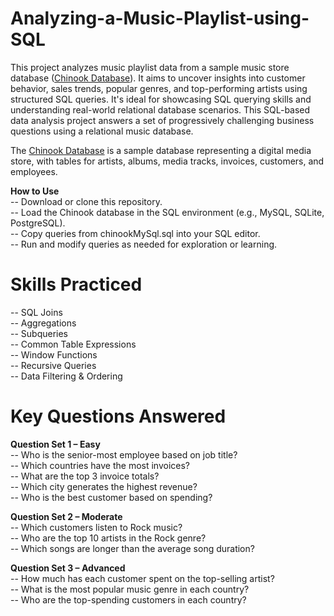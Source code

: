 # Analyzing-a-Music-Playlist-using-SQL
This project analyzes music playlist data from a sample music store database (<a href="https://github.com/lerocha/chinook-database" target="_blank">Chinook Database</a>). It aims to uncover insights into customer behavior, sales trends, popular genres, and top-performing artists using structured SQL queries. It's ideal for showcasing SQL querying skills and understanding real-world relational database scenarios.  This SQL-based data analysis project answers a set of progressively challenging business questions using a relational music database.

The <a href="https://github.com/lerocha/chinook-database" target="_blank">Chinook Database</a> is a sample database representing a digital media store, with tables for artists, albums, media tracks, invoices, customers, and employees.
<br>

**How to Use**
<br>
-- Download or clone this repository.
<br>
-- Load the Chinook database in the SQL environment (e.g., MySQL, SQLite, PostgreSQL).
<br>
-- Copy queries from chinookMySql.sql into your SQL editor.
<br>
-- Run and modify queries as needed for exploration or learning.
<br>
# Skills Practiced
-- SQL Joins
<br>
-- Aggregations
<br>
-- Subqueries
<br>
-- Common Table Expressions
<br>
-- Window Functions
<br>
-- Recursive Queries
<br>
-- Data Filtering & Ordering
<br>

# Key Questions Answered
**Question Set 1 – Easy**
<br>
-- Who is the senior-most employee based on job title?
<br>
-- Which countries have the most invoices?
<br>
-- What are the top 3 invoice totals?
<br>
-- Which city generates the highest revenue?
<br>
-- Who is the best customer based on spending?
<br>

**Question Set 2 – Moderate**
<br>
-- Which customers listen to Rock music?
<br>
-- Who are the top 10 artists in the Rock genre?
<br>
-- Which songs are longer than the average song duration?
<br>

**Question Set 3 – Advanced**
<br>
-- How much has each customer spent on the top-selling artist?
<br>
-- What is the most popular music genre in each country?
<br>
-- Who are the top-spending customers in each country?
<br>
